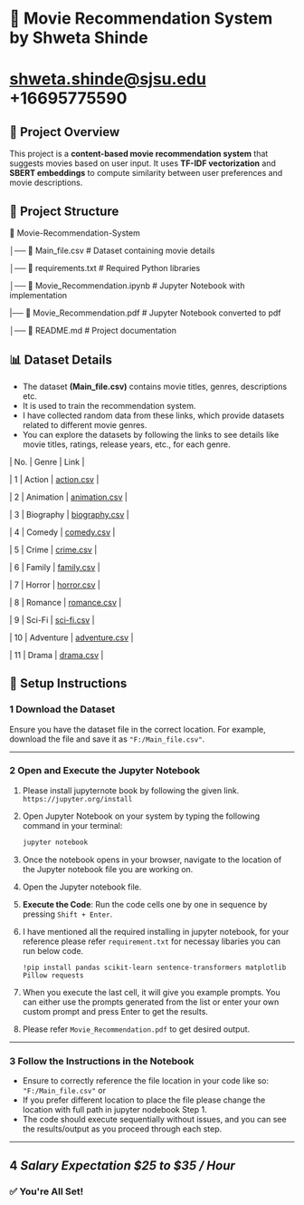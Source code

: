 # 🚀 Movie Recommendation System by Shweta Shinde
# shweta.shinde@sjsu.edu  +16695775590

## 📌 Project Overview  
This project is a **content-based movie recommendation system** that suggests movies based on user input. It uses **TF-IDF vectorization** and **SBERT embeddings** to compute similarity between user preferences and movie descriptions.

## 📂 Project Structure  
📁 Movie-Recommendation-System

│── 📄 Main_file.csv # Dataset containing movie details

│── 📜 requirements.txt # Required Python libraries

│── 📓 Movie_Recommendation.ipynb # Jupyter Notebook with implementation

|── 📓 Movie_Recommendation.pdf  # Jupyter Notebook converted to pdf

│── 📝 README.md # Project documentation

## 📊 Dataset Details  
- The dataset **(Main_file.csv)** contains movie titles, genres, descriptions etc.  
- It is used to train the recommendation system.
- I have collected random data from these links, which provide datasets related to different movie genres.
- You can explore the datasets by following the links to see details like movie titles, ratings, release years, etc., for each genre.
  
| No. | Genre      | Link                                                                 |

| 1   | Action     | [action.csv](https://raw.githubusercontent.com/Simatwa/movies-dataset/main/data/action.csv) |

| 2   | Animation  | [animation.csv](https://raw.githubusercontent.com/Simatwa/movies-dataset/main/data/animation.csv) |

| 3   | Biography  | [biography.csv](https://raw.githubusercontent.com/Simatwa/movies-dataset/main/data/biography.csv) |

| 4   | Comedy     | [comedy.csv](https://raw.githubusercontent.com/Simatwa/movies-dataset/main/data/comedy.csv) |

| 5   | Crime      | [crime.csv](https://raw.githubusercontent.com/Simatwa/movies-dataset/main/data/crime.csv) |

| 6   | Family     | [family.csv](https://raw.githubusercontent.com/Simatwa/movies-dataset/main/data/family.csv) |

| 7   | Horror     | [horror.csv](https://raw.githubusercontent.com/Simatwa/movies-dataset/main/data/horror.csv) |

| 8   | Romance    | [romance.csv](https://raw.githubusercontent.com/Simatwa/movies-dataset/main/data/romance.csv) |

| 9   | Sci-Fi     | [sci-fi.csv](https://raw.githubusercontent.com/Simatwa/movies-dataset/main/data/sci-fi.csv) |

| 10  | Adventure  | [adventure.csv](https://raw.githubusercontent.com/Simatwa/movies-dataset/main/data/adventure.csv) |

| 11  | Drama      | [drama.csv](https://raw.githubusercontent.com/Simatwa/movies-dataset/main/data/drama.csv) |



## 🔧 Setup Instructions

### 1 **Download the Dataset**  
Ensure you have the dataset file in the correct location. For example, download the file and save it as `"F:/Main_file.csv"`.

---

### 2 **Open and Execute the Jupyter Notebook**  
1. Please install jupyternote book by following the given link.
   `https://jupyter.org/install`
   
3. Open Jupyter Notebook on your system by typing the following command in your terminal:

    ```bash
    jupyter notebook
    ```

4. Once the notebook opens in your browser, navigate to the location of the Jupyter notebook file you are working on.

5. Open the Jupyter notebook file.

6. **Execute the Code**: Run the code cells one by one in sequence by pressing `Shift + Enter`.
   
7. I have mentioned all the required installing in jupyter notebook, for your reference please refer `requirement.txt` for necessay libaries you can run below code.

   `!pip install pandas scikit-learn sentence-transformers matplotlib Pillow requests`

8. When you execute the last cell, it will give you example prompts. You can either use the prompts generated from the list or enter your own custom prompt and press Enter to get the results.

9. Please refer `Movie_Recommendation.pdf` to get desired output.

---

### 3 **Follow the Instructions in the Notebook**  
- Ensure to correctly reference the file location in your code like so: `"F:/Main_file.csv"` or
- If you prefer different location to place the file please change the location with full path in jupyter nodebook Step 1.
- The code should execute sequentially without issues, and you can see the results/output as you proceed through each step.

---

## 4 *Salary Expectation $25 to $35 / Hour* 

### ✅ **You're All Set!**  



